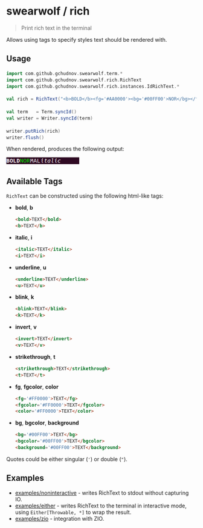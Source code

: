 # swearwolf / rich

> Print rich text in the terminal

Allows using tags to specify styles text should be rendered with.

## Usage

```scala
import com.github.gchudnov.swearwolf.term.*
import com.github.gchudnov.swearwolf.rich.RichText
import com.github.gchudnov.swearwolf.rich.instances.IdRichText.*

val rich = RichText("<b>BOLD</b><fg='#AA0000'><bg='#00FF00'>NOR</bg></fg>MAL<i>italic</i><k>BLINK</k>\n")

val term   = Term.syncId()
val writer = Writer.syncId(term)

writer.putRich(rich)
writer.flush()
```

When rendered, produces the following output:

![rich-test](../res/images/rich.png)

## Available Tags

`RichText` can be constructed using the following html-like tags:

- **bold**, **b**

  ```html
  <bold>TEXT</bold>
  <b>TEXT</b>
  ```

- **italic**, **i**

  ```html
  <italic>TEXT</italic>
  <i>TEXT</i>
  ```

- **underline**, **u**

  ```html
  <underline>TEXT</underline>
  <u>TEXT</u>
  ```

- **blink**, **k**

  ```html
  <blink>TEXT</blink>
  <k>TEXT</k>
  ```

- **invert**, **v**

  ```html
  <invert>TEXT</invert>
  <v>TEXT</v>
  ```

- **strikethrough**, **t**

  ```html
  <strikethrough>TEXT</strikethrough>
  <t>TEXT</t>
  ```

- **fg**, **fgcolor**, **color**

  ```html
  <fg='#FF0000'>TEXT</fg>
  <fgcolor='#FF0000'>TEXT</fgcolor>
  <color='#FF0000'>TEXT</color>
  ```

- **bg**, **bgcolor**, **background**

  ```html
  <bg='#00FF00'>TEXT</bg>
  <bgcolor='#00FF00'>TEXT</bgcolor>
  <background='#00FF00'>TEXT</background>
  ```

Quotes could be either singular (`'`) or double (`"`).

## Examples

- [examples/noninteractive](../examples/noninteractive) - writes RichText to stdout without capturing IO.
- [examples/either](../examples/either) - writes RichText to the terminal in interactive mode, using `Either[Throwable, *]` to wrap the result.
- [examples/zio](../examples/ziox) - integration with ZIO.
